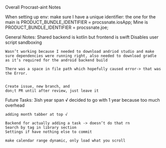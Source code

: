 Overall Procrast-aint Notes 

When setting up env: 
	make sure I have a unique identifier: 
		the one for the main is PRODUCT_BUNDLE_IDENTIFIER = procssnate.iosApp;
		Mine is PRODUCT_BUNDLE_IDENTIFIER = procssnate.joe;

General Notes: 
	Shared backend is kotlin but frontend is swift
	Disables user script sandboxing 

	Wasn’t working because I needed to download andriod studio and make sure dependencies were running right, also needed to download gradle as it’s required for the android backend build 

	There was a space in file path which hopefully caused error-> that was the Error. 


	Create issue, new branch, and 
	don;t PR until after review, just leave it 



Future Tasks: 
	3ish year span √
		decided to go with 1 year because too much overhead
	
	adding month tabber at top √
	 
	Backend for actually adding a task -> doesn’t do that rn 
	Search by tag in library section
	Settings if have nothing else to commit 
	
	make calendar range dynamic, only load what you scroll 
	
	
	
